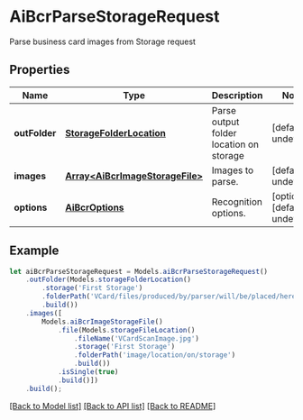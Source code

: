 # AiBcrParseStorageRequest

Parse business card images from Storage request             

## Properties
Name | Type | Description | Notes
---- | ---- | ----------- | -----
**outFolder** | [**StorageFolderLocation**](StorageFolderLocation.md) | Parse output folder location on storage              | [default to undefined]
**images** | [**Array&lt;AiBcrImageStorageFile&gt;**](AiBcrImageStorageFile.md) | Images to parse.              | [default to undefined]
**options** | [**AiBcrOptions**](AiBcrOptions.md) | Recognition options.              | [optional] [default to undefined]


## Example
```typescript
let aiBcrParseStorageRequest = Models.aiBcrParseStorageRequest()
    .outFolder(Models.storageFolderLocation()
        .storage('First Storage')
        .folderPath('VCard/files/produced/by/parser/will/be/placed/here')
        .build())
    .images([
        Models.aiBcrImageStorageFile()
            .file(Models.storageFileLocation()
                .fileName('VCardScanImage.jpg')
                .storage('First Storage')
                .folderPath('image/location/on/storage')
                .build())
            .isSingle(true)
            .build()])
    .build();
```


[[Back to Model list]](README.md#documentation-for-models) [[Back to API list]](README.md#documentation-for-api-endpoints) [[Back to README]](README.md)

